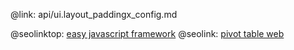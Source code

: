 @link: api/ui.layout_paddingx_config.md

@seolinktop: [easy javascript framework](https://webix.com)
@seolink: [pivot table web](https://webix.com/pivot/)